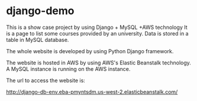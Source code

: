 # django-demo
This is a show case project by using Django + MySQL +AWS technology
It is a page to list some courses provided by an university. Data is stored in a table in MySQL database. 

The whole website is developed by using Python Django framework. 

The website is hosted in AWS by using AWS's Elastic Beanstalk technology. A MySQL instance is running on the AWS instance.

The url to access the website is:

http://django-db-env.eba-pmyntsdm.us-west-2.elasticbeanstalk.com/
